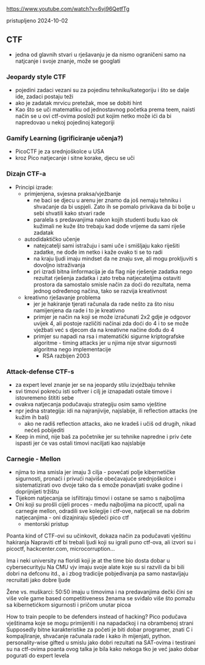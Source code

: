 https://www.youtube.com/watch?v=6vj96QetfTg

pristupljeno 2024-10-02

## CTF 
- jedna od glavnih stvari u rješavanju je da nismo ograničeni samo na natjcanje i svoje znanje, može se googlati 
### Jeopardy style CTF
- pojedini zadaci vezani su za pojedinu tehniku/kategoriju i što se dalje ide, zadaci postaju teži
- ako je zadatak mrvicu pretežak, moe se dobiti hint
- Kao što se uči matematiku od jednostavnog početka prema teem, naisti način se u ovi ctf-ovima posloži put kojim netko može ići da bi napredovao u nekoj pojedinoj kategoriji
### Gamify Learning (igrificiranje učenja?)
- PicoCTF je za srednjoškolce u USA
- kroz Pico natjecanje i sitne korake, djecu se uči

### Dizajn CTF-a
- Principi izrade: 
	- primjenjena, svjesna praksa/vježbanje
		- ne baci se djecu u arenu jer znamo da još nemaju tehniku i shvaćanje da bi uspjeli. Zato ih se pomalo privikava da bi bolje u sebi shvatili kako stvari rade
		- paralela s predavanjima nakon kojih studenti budu kao ok kužimali ne kuže što trebaju kad dođe vrijeme da sami riješe zadatak
	- autodidaktičko učenje
		- natejcatelji sami istražuju i sami uče i smišljaju kako riješiti zadatke, ne dođe im netko i kaže ovako ti se to radi
		- na kraju ljudi imaju mindset da ne znaju sve, ali mogu prokljuviti  s dovoljno istraživanja
		- pri izradi bitna iinformacija je da flag nije rješenje zadatka nego rezultat rješenja zadatka i zato treba natjecateljima ostaviti prostora da samostalo smisle način za doći do rezultata, nema jednog određenog načina, tako se razvija kreativnost
	- kreativno rješavanje problema
		- jer je hakiranje tjerati računala da rade nešto za što nisu namijenjena da rade i to je kreativno 
		- primjer je način na koji se može izračunati 2x2 gdje je odgovor uvijek 4, ali postoje različiti načinai zda doći do 4 i to se može vježbati već s djecom da na kreativne načine dođu do 4 
		- primjer su napadi na rsa i matematički sigurne kriptografske algoritme - timing attacks jer u njima nije stvar sigurnosti algoritma nego implementacije
			- RSA razbijen 2003
### Attack-defense CTF-s
- za expert level znanje jer se na jeopardy stilu izvježbaju tehnike 
- svi timovi pokreću isti softver i cilj je iznapadati ostale timove i istovremeno štititi sebe
- ovakva natjecanja podučavaju strategiju osim samo vještine
- npr jedna strategija: idi na najranjivije, najslabije, ili reflection attacks (ne kužim ih baš)
	- ako ne radiš reflection attacks, ako ne kradeš i učiš od drugih, nikad nećeš pobijediti 
- Keep in mind, nije baš za početnike jer su tehnike napredne i priv ćete ispasti jer će vas ostali timovi naciljati kao najslabije

### Carnegie - Mellon
- njima to ima smisla jer imaju 3 cilja - povećati polje kibernetičke sigurnosti, pronaći i privući najviše obećavajuće srednjoškolce i sistematizirati ovo dvoje tako da s emože ponavljati svake godine i doprijnijeti tržištu
- Tijekom natjecanja se isfiltiraju timovi i ostane se samo s najboljima
- Oni koji su prošli cijeli proces - među najboljima na picoctf, upali na carnegie mellon, odradili sve kolegije i ctf-ove, natjecali se na dobrim natjecanjima - oni dizajniraju sljedeći pico ctf
	- mentorski pristup

Poanta kind of 
CTF-ovi su učinkovit, dokaza način za podučavati vještinu hakiranja
Napraviti ctf bi trebali ljudi koji su igrali puno ctf-ova, ali izvori su i picoctf, hackcenter.com, microcorruption...

Ima i neki university na floridi koji je at the time bio dosta dobar u cybersecurityju
Na CMU vjv imaju svoje alate koje su si razvili da bi bili dobri na defconu itd., a i zbog tradicije pobjeđivanja pa samo nastavljaju recruitati jako dobre ljude

Žene vs. muškarci: 50:50 imaju u timovima i na predavanjima
	dečki čini se više vole game based competitiveness
	ženama se sviđalo više što pomažu sa kibernetićkom sigurnosti i pričom unutar picoa
	
How to train people to be defenders instead of hacking?
	Pico podučava vještinama koje se mogu primijeniti i na napadaćkoj i na obrambenoj strani
Supposedly bitne karakteristike za početi je biti dobar programer, znati C i kompajliranje, shvaćanje računala rade i kako ih mijenjati, python.
	personality-wise gifted u smislu jako dobri rezultati na SAT-ovima i testirani su na ctf-ovima
		poanta ovog talka je bila kako nekoga tko je već jaako dobar pogurati do expert levela
		
